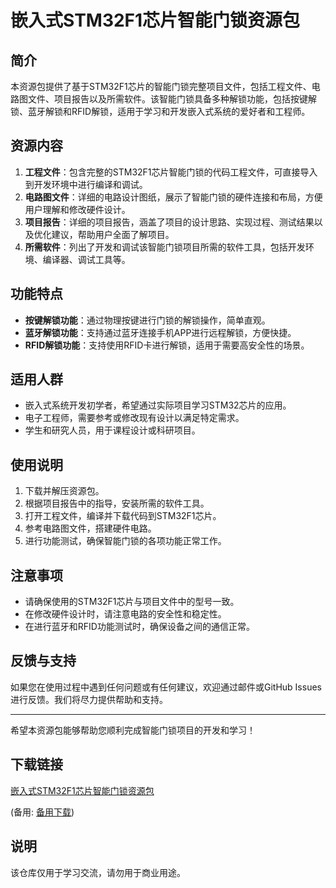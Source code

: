 # 嵌入式STM32F1芯片智能门锁资源包

## 简介
本资源包提供了基于STM32F1芯片的智能门锁完整项目文件，包括工程文件、电路图文件、项目报告以及所需软件。该智能门锁具备多种解锁功能，包括按键解锁、蓝牙解锁和RFID解锁，适用于学习和开发嵌入式系统的爱好者和工程师。

## 资源内容
1. **工程文件**：包含完整的STM32F1芯片智能门锁的代码工程文件，可直接导入到开发环境中进行编译和调试。
2. **电路图文件**：详细的电路设计图纸，展示了智能门锁的硬件连接和布局，方便用户理解和修改硬件设计。
3. **项目报告**：详细的项目报告，涵盖了项目的设计思路、实现过程、测试结果以及优化建议，帮助用户全面了解项目。
4. **所需软件**：列出了开发和调试该智能门锁项目所需的软件工具，包括开发环境、编译器、调试工具等。

## 功能特点
- **按键解锁功能**：通过物理按键进行门锁的解锁操作，简单直观。
- **蓝牙解锁功能**：支持通过蓝牙连接手机APP进行远程解锁，方便快捷。
- **RFID解锁功能**：支持使用RFID卡进行解锁，适用于需要高安全性的场景。

## 适用人群
- 嵌入式系统开发初学者，希望通过实际项目学习STM32芯片的应用。
- 电子工程师，需要参考或修改现有设计以满足特定需求。
- 学生和研究人员，用于课程设计或科研项目。

## 使用说明
1. 下载并解压资源包。
2. 根据项目报告中的指导，安装所需的软件工具。
3. 打开工程文件，编译并下载代码到STM32F1芯片。
4. 参考电路图文件，搭建硬件电路。
5. 进行功能测试，确保智能门锁的各项功能正常工作。

## 注意事项
- 请确保使用的STM32F1芯片与项目文件中的型号一致。
- 在修改硬件设计时，请注意电路的安全性和稳定性。
- 在进行蓝牙和RFID功能测试时，确保设备之间的通信正常。

## 反馈与支持
如果您在使用过程中遇到任何问题或有任何建议，欢迎通过邮件或GitHub Issues进行反馈。我们将尽力提供帮助和支持。

---

希望本资源包能够帮助您顺利完成智能门锁项目的开发和学习！

## 下载链接
[嵌入式STM32F1芯片智能门锁资源包](https://pan.quark.cn/s/0b14d6a46275) 

(备用: [备用下载](https://pan.baidu.com/s/1x7EVywQFBS-IIoV2n9KYxg?pwd=1234))

## 说明

该仓库仅用于学习交流，请勿用于商业用途。
